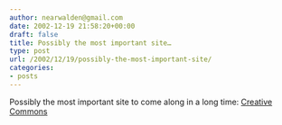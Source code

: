 ```yaml
---
author: nearwalden@gmail.com
date: 2002-12-19 21:58:20+00:00
draft: false
title: Possibly the most important site…
type: post
url: /2002/12/19/possibly-the-most-important-site/
categories:
- posts
---
```


Possibly the most important site to come along in a long time:  [Creative Commons](//www.creativecommons.org/')



